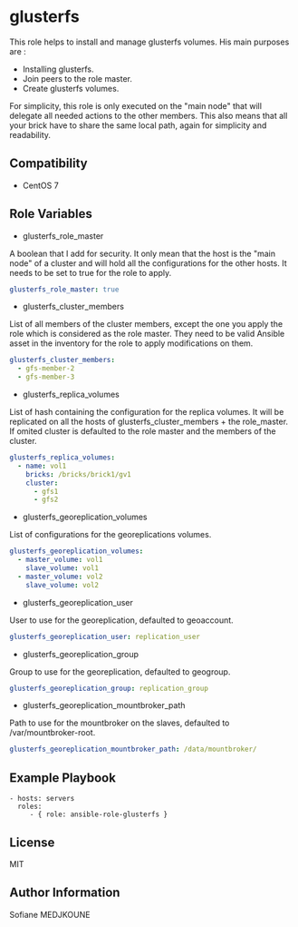 glusterfs
=========

This role helps to install and manage glusterfs volumes.
His main purposes are :

  - Installing glusterfs.
  - Join peers to the role master.
  - Create glusterfs volumes.

For simplicity, this role is only executed on the "main node" that will delegate all needed actions to the other members.
This also means that all your brick have to share the same local path, again for simplicity and readability.

Compatibility
-------------

  - CentOS 7

Role Variables
--------------

- glusterfs_role_master

A boolean that I add for security. It only mean that the host is the "main node" of a cluster and will hold all the configurations for the other hosts.
It needs to be set to true for the role to apply.

```YAML
glusterfs_role_master: true
```

- glusterfs_cluster_members

List of all members of the cluster members, except the one you apply the role which is considered as the role master.
They need to be valid Ansible asset in the inventory for the role to apply modifications on them.

```YAML    
glusterfs_cluster_members:
  - gfs-member-2
  - gfs-member-3
```

- glusterfs_replica_volumes

List of hash containing the configuration for the replica volumes. It will be replicated on all the hosts of glusterfs_cluster_members + the role_master.
If omited cluster is defaulted to the role master and the members of the cluster.

```YAML
glusterfs_replica_volumes:
  - name: vol1
    bricks: /bricks/brick1/gv1
    cluster:
      - gfs1
      - gfs2
```

- glusterfs_georeplication_volumes

List of configurations for the georeplications volumes.

```YAML
glusterfs_georeplication_volumes:
  - master_volume: vol1
    slave_volume: vol1
  - master_volume: vol2
    slave_volume: vol2
```

- glusterfs_georeplication_user

User to use for the georeplication, defaulted to geoaccount.    

```YAML
glusterfs_georeplication_user: replication_user
```

- glusterfs_georeplication_group

Group to use for the georeplication, defaulted to geogroup.

```YAML
glusterfs_georeplication_group: replication_group
```

- glusterfs_georeplication_mountbroker_path

Path to use for the mountbroker on the slaves, defaulted to /var/mountbroker-root.

```YAML
glusterfs_georeplication_mountbroker_path: /data/mountbroker/
```

Example Playbook
----------------

    - hosts: servers
      roles:
         - { role: ansible-role-glusterfs }

License
-------

MIT

Author Information
------------------

Sofiane MEDJKOUNE
